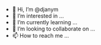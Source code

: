 - 👋 Hi, I’m @djanym
- 👀 I’m interested in ...
- 🌱 I’m currently learning ...
- 💞️ I’m looking to collaborate on ...
- 📫 How to reach me ...

<!---
djanym/djanym is a ✨ special ✨ repository because its `README.md` (this file) appears on your GitHub profile.
You can click the Preview link to take a look at your changes.
--->

